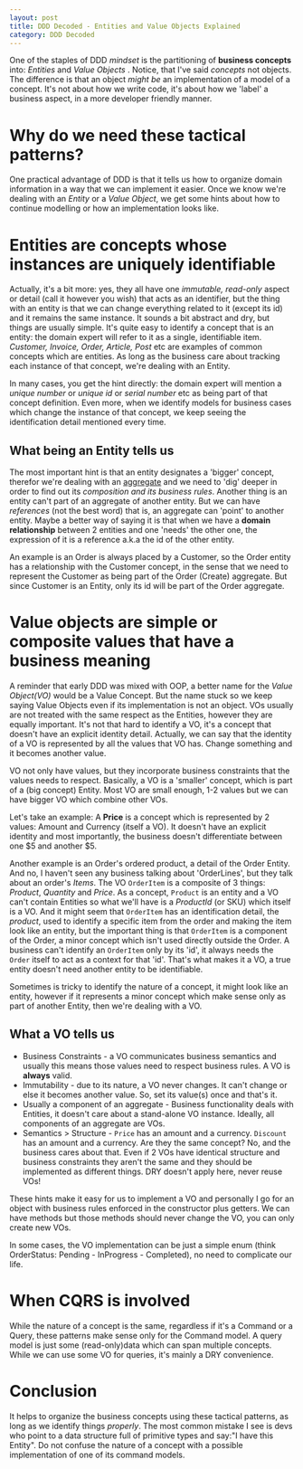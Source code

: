 ```yaml
---
layout: post
title: DDD Decoded - Entities and Value Objects Explained
category: DDD Decoded
---
```


One of the staples of DDD _mindset_ is the partitioning of **business concepts** into: _Entities_ and _Value Objects_ . Notice, that I've said _concepts_ not objects. The difference is that an object _might be_ an implementation of a model of a concept. It's not about how we write code, it's about how we 'label' a business aspect, in a more developer friendly manner.

# Why do we need these tactical patterns?   

One practical advantage of DDD is that it tells us how to organize domain information in a way that we can implement it easier. Once we know we're dealing with an _Entity_ or a _Value Object_, we get some hints about how to continue modelling or how an implementation looks like. 

# Entities are concepts whose instances are uniquely identifiable

Actually, it's a bit more: yes, they all have one _immutable, read-only_ aspect or detail (call it however you wish) that acts as an identifier, but the thing with an entity is that we can change everything related to it (except its id) and it remains the same instance. It sounds a bit abstract and dry, but things are usually simple. It's quite easy to identify a concept that is an entity: the domain expert will refer to it as a single, identifiable item. _Customer, Invoice, Order, Article, Post_ etc are examples of common concepts which are entities. As long as the business care about tracking each instance of that concept, we're dealing with an Entity.

In many cases, you get the hint directly: the domain expert will mention a _unique number_ or _unique id_ or _serial number_ etc as being part of that concept definition. Even more, when we identify models for business cases which change the instance of that concept, we keep seeing the identification detail mentioned every time.

## What being an Entity tells us

The most important hint is that an entity designates a 'bigger' concept, therefor we're dealing with an [aggregate](http://blog.sapiensworks.com/post/2016/07/14/DDD-Aggregate-Decoded-1) and we need to 'dig' deeper in order to find out its _composition and its business rules_. 
Another thing is an entity can't part of an aggregate of another entity. But we can have _references_ (not the best word) that is, an aggregate can 'point' to another entity. Maybe a better way of saying it is that when we have a **domain relationship** between 2 entities and one 'needs' the other one, the expression of it is a reference a.k.a the id of the other entity.

An example is an Order is always placed by a Customer, so the Order entity has a relationship with the Customer concept, in the sense that we need to represent the Customer as being part of the Order (Create) aggregate. But since Customer is an Entity, only its id will be part of the Order aggregate.
      
# Value objects are simple or composite values that have a business meaning

A reminder that early DDD was mixed with OOP, a better name for the _Value Object(VO)_ would be a Value Concept. But the name stuck so we keep saying Value Objects even if its implementation is not an object. VOs usually are not treated with the same respect as the Entities, however they are equally important. It's not that hard to identify a VO, it's a concept that doesn't have an explicit identity detail. Actually, we can say that the identity of a VO is represented by all the values that VO has. Change something and it becomes another value.

VO not only have values, but they incorporate business constraints that the values needs to respect. Basically, a VO is a 'smaller' concept, which is part of a (big concept) Entity.  Most VO are small enough, 1-2 values but we can have bigger VO which combine other VOs.

Let's take an example: A **Price** is a concept which is represented by 2 values: Amount and Currency (itself a VO). It doesn't have an explicit identity and most importantly, the business doesn't differentiate between one $5 and another $5. 

Another example is an Order's ordered product, a detail of the Order Entity. And no, I haven't seen any business talking about 'OrderLines', but they talk about an order's _Items_. The VO `OrderItem` is a composite of 3 things: _Product_, _Quantity_ and _Price_. As a concept, `Product` is an entity and a VO can't contain Entities so what we'll have is a _ProductId_ (or SKU) which itself is a VO. And it might seem that `OrderItem` has an identification detail, the _product_, used to identify a specific item from the order and making the item look like an entity, but the important thing is that `OrderItem` is a component of the Order, a minor concept which isn't used directly outside the Order. A business can't identify an `OrderItem` only by its 'id', it always needs the `Order` itself to act as a context for that 'id'. That's what makes it a VO, a true entity doesn't need another entity to be identifiable.    

Sometimes is tricky to identify the nature of a concept, it might look like an entity, however if it represents a minor concept which make sense only as part of another Entity, then we're dealing with a VO.     

## What a VO tells us

* Business Constraints - a VO communicates business semantics and usually this means those values need to respect business rules. A VO is **always** valid.  
* Immutability - due to its nature, a VO never changes. It can't change or else it becomes another value. So, set its value(s) once and that's it.
* Usually a component of an aggregate - Business functionality deals with Entities, it doesn't care about a stand-alone VO instance. Ideally, all components of an aggregate are VOs.
* Semantics > Structure - `Price` has an amount and a currency. `Discount` has an amount and a currency. Are they the same concept? No, and the business cares about that. Even if 2 VOs have identical structure and business constraints they aren't the same and they should be implemented as different things. DRY doesn't apply here, never reuse VOs! 

These hints make it easy for us to implement a VO and personally I go for an object with business rules enforced in the constructor plus getters. We can have methods but those methods should never change the VO, you can only create new VOs.

In some cases, the VO implementation can be just a simple enum (think OrderStatus: Pending - InProgress - Completed), no need to complicate our life.


# When CQRS is involved

While the nature of a concept is the same, regardless if it's a Command or a Query, these patterns make sense only for the Command model. A query model is just some (read-only)data which can span multiple concepts. While we can use some VO for queries, it's mainly a DRY convenience. 

# Conclusion

It helps to organize the business concepts using these tactical patterns, as long as we identify things _properly_. The most common mistake I see is devs who point to a data structure full of primitive types and say:"I have this Entity". Do not confuse the nature of a concept with a possible implementation of one of its command models.







